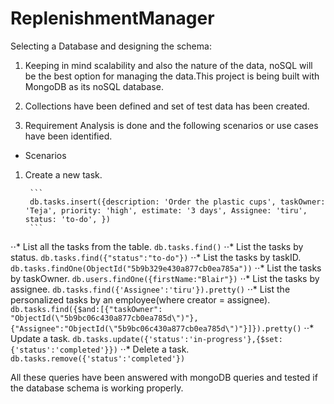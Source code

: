 # ReplenishmentManager

Selecting a Database and designing the schema:
1. Keeping in mind scalability and also the nature of the data, noSQL will be the best option for managing the data.This project is being built with MongoDB as its noSQL database.

2. Collections have been defined and set of test data has been created.

3. Requirement Analysis is done and the following scenarios or use cases have been identified.
  * Scenarios
1. Create a new task.

		```
		db.tasks.insert({description: 'Order the plastic cups', taskOwner: 'Teja', priority: 'high', estimate: '3 days', Assignee: 'tiru', status: 'to-do', })
		```
		
⋅⋅* List all the tasks  from the table.
	```
	db.tasks.find()
	```
⋅⋅* List the tasks by status.
	```
	db.tasks.find({"status":"to-do"})
	```
⋅⋅* List the tasks by taskID.
	```
	db.tasks.findOne(ObjectId("5b9b329e430a877cb0ea785a"))
	```
⋅⋅* List the tasks by taskOwner.
	```
	db.users.findOne({firstName:"Blair"})
	```
⋅⋅* List the tasks by assignee.
	```
	db.tasks.find({'Assignee':'tiru'}).pretty()
	```
⋅⋅* List the personalized tasks by an employee(where creator = assignee).	
	```
	db.tasks.find({$and:[{"taskOwner": "ObjectId(\"5b9bc06c430a877cb0ea785d\")"},{"Assignee":"ObjectId(\"5b9bc06c430a877cb0ea785d\")"}]}).pretty()
	```
⋅⋅* Update a task.
	```
	db.tasks.update({'status':'in-progress'},{$set:{'status':'completed'}})
	```
⋅⋅* Delete a task.
	```
	db.tasks.remove({'status':'completed'})
	```

All these queries have been answered with mongoDB queries and tested if the database schema is working properly.


